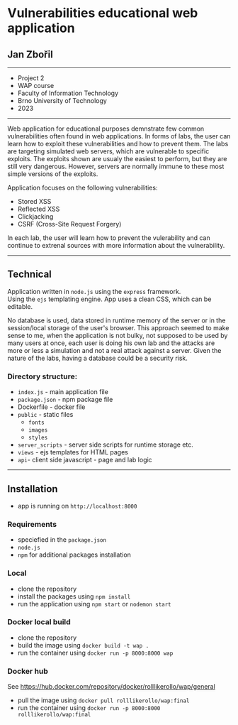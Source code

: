 # Vulnerabilities educational web application
## Jan Zbořil

---

- Project 2  
- WAP course  
- Faculty of Information Technology  
- Brno University of Technology  
- 2023

---

Web application for educational purposes demnstrate few common vulnerabilities often found in web applications. In forms of labs, the user can learn how to exploit these vulnerabilities and how to prevent them. The labs are targeting simulated web servers, which are vulnerable to specific exploits. The exploits shown are usualy the easiest to perform, but they are still very dangerous. However, servers are normally immune to these most simple versions of the exploits.  

Application focuses on the following vulnerabilities:
 - Stored XSS
 - Reflected XSS
 - Clickjacking
 - CSRF (Cross-Site Request Forgery)

In each lab, the user will learn how to prevent the vulerability and can
continue to extrenal sources with more information about the vulnerability.

---

## Technical

Application written in `node.js` using the `express` framework.  
Using the `ejs` templating engine. App uses a clean CSS, which can be editable.

No database is used, data stored in runtime memory of the server or in the session/local storage of the user's browser. This approach seemed to make sense to me, when the application is not bulky, not supposed to be used by many users at once, each user is doing his own lab and the attacks are more or less a simulation and not a real attack against a server. Given the nature of the labs, having a database could be a security risk.

### Directory structure:
 - `index.js` - main application file
 - `package.json` - npm package file
 - Dockerfile - docker file
 - `public` - static files
    - `fonts`
    - `images`
    - `styles`
 - `server_scripts` - server side scripts for runtime storage etc.
 - `views` - ejs templates for HTML pages
 - `api`- client side javascript - page and lab logic

---

## Installation

 - app is running on `http://localhost:8000`

### Requirements

 - speciefied in the `package.json`
 - `node.js`
 - `npm` for additional packages installation

### Local

- clone the repository
- install the packages using `npm install`
- run the application using `npm start` or `nodemon start`

### Docker local build

- clone the repository
- build the image using `docker build -t wap .`
- run the container using `docker run -p 8000:8000 wap`

### Docker hub

See https://hub.docker.com/repository/docker/rolllikerollo/wap/general

- pull the image using `docker pull rolllikerollo/wap:final`
- run the container using `docker run -p 8000:8000 rolllikerollo/wap:final`
